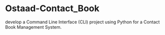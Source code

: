 # Ostaad-Contact_Book
develop a Command Line Interface (CLI) project using Python for a Contact Book Management System.
